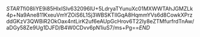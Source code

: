 $START$fi08IiYE9i85HlxISIv632096lU+5LdryaTYunuXc01MXWWTAhJGMZLk4p+Na9Ane811KxeuVmYZOiS6L1Sj3WBSKTIlGqA8HqmmYVs6d8CowkXPrzddGKzV3QWBiR2OkOax4ntLirK2uf6eAUpGcHrov6T22Iy8eZTMfurfrdTnAw/aDGy58Ze9Ug1DJFD/B4W0CDvv6pN1iuS7/ms+Pg==$END$